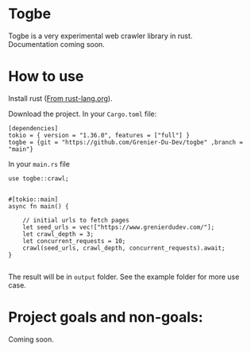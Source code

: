 # Togbe
Togbe is a very experimental web crawler library in rust.  
Documentation coming soon.


# How to use
Install rust ([From rust-lang.org](https://www.rust-lang.org/tools/install)).


Download the project. In your `Cargo.toml` file:
```
[dependencies]
tokio = { version = "1.36.0", features = ["full"] }
togbe = {git = "https://github.com/Grenier-Du-Dev/togbe" ,branch = "main"}
```

In your `main.rs` file
```
use togbe::crawl;


#[tokio::main]
async fn main() {
   
    // initial urls to fetch pages
    let seed_urls = vec!["https://www.grenierdudev.com/"];
    let crawl_depth = 3;
    let concurrent_requests = 10;
    crawl(seed_urls, crawl_depth, concurrent_requests).await;
}
 
```

The result will be in `output` folder.
See the example folder for more use case.

# Project goals and non-goals:
Coming soon.

